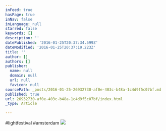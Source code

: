 ```yaml
---
inFeed: true
hasPage: true
inNav: false
inLanguage: null
starred: false
keywords: []
description: ''
datePublished: '2016-01-25T20:37:34.599Z'
dateModified: '2016-01-25T20:37:19.223Z'
title: ''
author: []
authors: []
publisher:
  name: null
  domain: null
  url: null
  favicon: null
sourcePath: _posts/2016-01-25-26932730-af0e-403c-b48a-1c4d9f5c07bf.md
published: true
url: 26932730-af0e-403c-b48a-1c4d9f5c07bf/index.html
_type: Article

---
```

\#lightfestival \#amsterdam
![](https://the-grid-user-content.s3-us-west-2.amazonaws.com/d8696e41-c8d0-4ebc-8636-091d84176851.jpg)